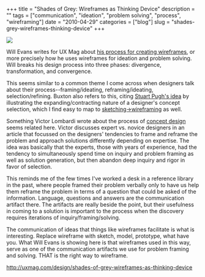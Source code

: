 +++
title = "Shades of Grey: Wireframes as Thinking Device"
description = ""
tags = ["communication", "ideation", "problem solving", "process", "wireframing"]
date = "2010-04-29"
categories = ["blog"]
slug = "shades-grey-wireframes-thinking-device"
+++



  <div class="notebook-screenshot"><a href="http://uxmag.com/design/shades-of-grey-wireframes-as-thinking-device"><img src="//konigi.com/media/bluga/wt4bd9eb96aa402_large.jpg"/></a></div><p>Will Evans writes for UX Mag about <a href="http://uxmag.com/design/shades-of-grey-wireframes-as-thinking-device">his process for creating wireframes</a>, or more precisely how he uses wireframes for ideation and problem solving. Will breaks his design process into three phases: divergence, transformation, and convergence.</p>
<p>This seems similar to a common theme I come across when designers talk about their process--framing/ideating, reframing/ideating, selection/refining. Buxton also refers to this, citing <a href="http://www.flickr.com/photos/jibbajabba/4563398985/">Stuart Pugh's idea</a> by illustrating the expanding/contracting nature of a designer's concept selection, which I find easy to map to <a href="http://www.flickr.com/photos/jibbajabba/4564034112/">sketching->wireframing</a> as well. </p>
<p>Something Victor Lombardi wrote about the process of <a href="http://noisebetweenstations.com/personal/weblogs/?p=2214">concept design</a> seems related here. Victor discusses expert vs. novice designers in an article that focussed on the designers' tendencies to frame and reframe the problem and approach solutions differently depending on expertise. The idea was basically that the experts, those with years of experience, had the tendency to simultaneously spend time on inquiry and problem framing as well as solution generation, but then abandon deep inquiry and rigor in favor of selection. </p>
<p>This reminds me of the few times I've worked a desk in a reference library in the past, where people framed their problem verbally only to have us help them reframe the problem in terms of a question that could be asked of the information. Language, questions and answers are the communication artifact there. The artifacts are really beside the point, but their usefulness in coming to a solution is important to the process when the discovery requires iterations of inquiry/framing/solving.</p>
<p>The communication of ideas that things like wireframes facilitate is what is interesting. Replace wireframe with sketch, model, prototype, what have you. What Will Evans is showing here is that wireframes used in this way, serve as one of the communication artifacts we use for problem framing and solving. THAT is the right way to wireframe.</p>
    
  <a href="http://uxmag.com/design/shades-of-grey-wireframes-as-thinking-device">http://uxmag.com/design/shades-of-grey-wireframes-as-thinking-device</a>
